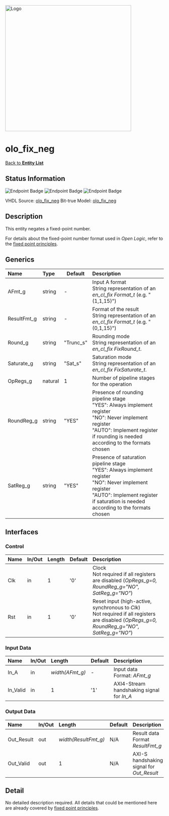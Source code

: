 <img src="../Logo.png" alt="Logo" width="400">

# olo_fix_neg

[Back to **Entity List**](../EntityList.md)

## Status Information

![Endpoint Badge](https://img.shields.io/endpoint?url=https://storage.googleapis.com/open-logic-badges/coverage/olo_fix_neg.json?cacheSeconds=0)
![Endpoint Badge](https://img.shields.io/endpoint?url=https://storage.googleapis.com/open-logic-badges/branches/olo_fix_neg.json?cacheSeconds=0)
![Endpoint Badge](https://img.shields.io/endpoint?url=https://storage.googleapis.com/open-logic-badges/issues/olo_fix_neg.json?cacheSeconds=0)

VHDL Source: [olo_fix_neg](../../src/fix/vhdl/olo_fix_neg.vhd)
Bit-true Model: [olo_fix_neg](../../src/fix/python/olo_fix/olo_fix_neg.py)

## Description

This entity negates a fixed-point number.

For details about the fixed-point number format used in _Open Logic_, refer to the [fixed point principles](./olo_fix_principles.md).

## Generics

| Name        | Type    | Default   | Description                                                  |
| :---------- | :------ | --------- | :----------------------------------------------------------- |
| AFmt_g      | string  | -         | Input A format<br />String representation of an _en_cl_fix Format_t_ (e.g. "(1,1,15)") |
| ResultFmt_g | string  | -         | Format of the result<br />String representation of an _en_cl_fix Format_t_ (e.g. "(0,1,15)") |
| Round_g     | string  | "Trunc_s" | Rounding mode<br />String representation of an _en_cl_fix FixRound_t_. |
| Saturate_g  | string  | "Sat_s"   | Saturation mode<br />String representation of an _en_cl_fix FixSaturate_t_. |
| OpRegs_g    | natural | 1         | Number of pipeline stages for the operation                  |
| RoundReg_g  | string  | "YES"     | Presence of rounding pipeline stage<br />"YES": Always implement register<br />"NO": Never implement register<br />"AUTO": Implement register if rounding is needed according to the formats chosen |
| SatReg_g    | string  | "YES"     | Presence of saturation pipeline stage<br />"YES": Always implement register<br />"NO": Never implement register<br />"AUTO": Implement register if saturation is needed according to the formats chosen |

## Interfaces

### Control

| Name | In/Out | Length | Default | Description                                                  |
| :--- | :----- | :----- | ------- | :----------------------------------------------------------- |
| Clk  | in     | 1      | '0'     | Clock<br />Not required if all registers are disabled (_OpRegs_g=0, RoundReg_g="NO", SatReg_g="NO"_) |
| Rst  | in     | 1      | '0'     | Reset input (high-active, synchronous to _Clk_)<br />Not required if all registers are disabled (_OpRegs_g=0, RoundReg_g="NO", SatReg_g="NO"_) |

### Input Data

| Name     | In/Out | Length          | Default | Description                               |
| :------- | :----- | :-------------- | ------- | :---------------------------------------- |
| In_A     | in     | _width(AFmt_g)_ | -       | Input data<br />Format: _AFmt_g_          |
| In_Valid | in     | 1               | '1'     | AXI4-Stream handshaking signal for _In_A_ |

### Output Data

| Name       | In/Out | Length               | Default | Description                               |
| :--------- | :----- | :------------------- | ------- | :---------------------------------------- |
| Out_Result | out    | _width(ResultFmt_g)_ | N/A     | Result data<br />Format _ResultFmt_g_     |
| Out_Valid  | out    | 1                    | N/A     | AXI-S handshaking signal for _Out_Result_ |

## Detail

No detailed description required. All details that could be mentioned here are already covered by [fixed point principles](./olo_fix_principles.md).
